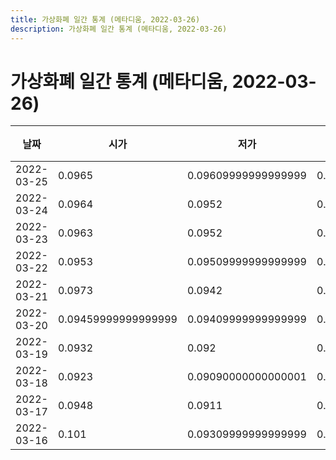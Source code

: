 ```yaml
---
title: 가상화폐 일간 통계 (메타디움, 2022-03-26)
description: 가상화폐 일간 통계 (메타디움, 2022-03-26)
---
```


가상화폐 일간 통계 (메타디움, 2022-03-26)
===

|날짜|시가|저가|고가|종가|비고|
|--|--|--|--|--|--|
|2022-03-25|0.0965|0.09609999999999999|0.0978|0.0968|    |
|2022-03-24|0.0964|0.0952|0.09659999999999999|0.0964|    |
|2022-03-23|0.0963|0.0952|0.09670000000000001|0.0965|    |
|2022-03-22|0.0953|0.09509999999999999|0.0974|0.0964|    |
|2022-03-21|0.0973|0.0942|0.0974|0.0953|    |
|2022-03-20|0.09459999999999999|0.09409999999999999|0.103|0.0974|    |
|2022-03-19|0.0932|0.092|0.09820000000000001|0.09459999999999999|    |
|2022-03-18|0.0923|0.09090000000000001|0.09459999999999999|0.0932|    |
|2022-03-17|0.0948|0.0911|0.0948|0.09209999999999999|    |
|2022-03-16|0.101|0.09309999999999999|0.101|0.0948|    |
